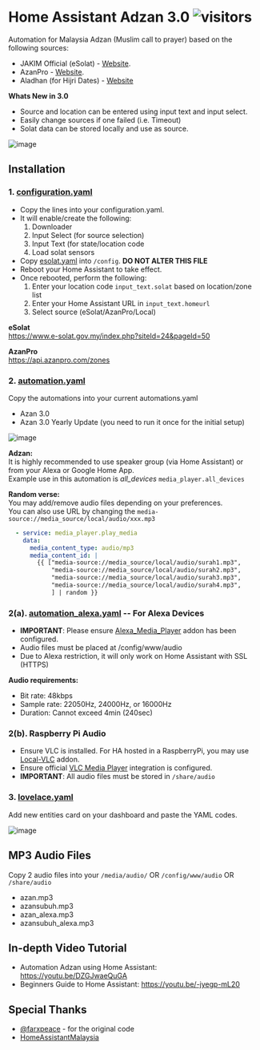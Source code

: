 # Home Assistant Adzan 3.0 ![visitors](https://visitor-badge.glitch.me/badge?page_id=zubir2k.homeassistantadzan.visitor-badge)
Automation for Malaysia Adzan (Muslim call to prayer) based on the following sources:
- JAKIM Official (eSolat) - [Website](https://www.e-solat.gov.my).
- AzanPro - [Website](https://api.azanpro.com).
- Aladhan (for Hijri Dates) - [Website](https://aladhan.com/islamic-calendar-api)

**Whats New in 3.0**
- Source and location can be entered using input text and input select.
- Easily change sources if one failed (i.e. Timeout)
- Solat data can be stored locally and use as source. 

![image](https://user-images.githubusercontent.com/1905339/141753194-579d9190-969f-4029-bf6c-92d7fdd65ab2.png)

## Installation
### 1. [configuration.yaml](configuration.yaml)
- Copy the lines into your configuration.yaml.
- It will enable/create the following:
  1. Downloader
  2. Input Select (for source selection)
  3. Input Text (for state/location code
  4. Load solat sensors
- Copy [esolat.yaml](esolat.yaml) into `/config`. **DO NOT ALTER THIS FILE**
- Reboot your Home Assistant to take effect.
- Once rebooted, perform the following:
  1. Enter your location code `input_text.solat` based on location/zone list
  2. Enter your Home Assistant URL in `input_text.homeurl`
  3. Select source (eSolat/AzanPro/Local)

**eSolat**\
https://www.e-solat.gov.my/index.php?siteId=24&pageId=50

**AzanPro**\
https://api.azanpro.com/zones

### 2. [automation.yaml](automation.yaml)
Copy the automations into your current automations.yaml
- Azan 3.0
- Azan 3.0 Yearly Update (you need to run it once for the initial setup)

![image](https://user-images.githubusercontent.com/1905339/141753839-1d9b3570-331e-4e3c-a487-572adc47e7cc.png)

**Adzan:**\
It is highly recommended to use speaker group (via Home Assistant) or from your Alexa or Google Home App.\
Example use in this automation is *all_devices* `media_player.all_devices` 

**Random verse:**\
You may add/remove audio files depending on your preferences.\
You can also use URL by changing the `media-source://media_source/local/audio/xxx.mp3`
```yaml
  - service: media_player.play_media
    data:
      media_content_type: audio/mp3
      media_content_id: |
        {{ ["media-source://media_source/local/audio/surah1.mp3",
            "media-source://media_source/local/audio/surah2.mp3",
            "media-source://media_source/local/audio/surah3.mp3",
            "media-source://media_source/local/audio/surah4.mp3",
            ] | random }}
```

### 2(a). [automation_alexa.yaml](automation_alexa.yaml) -- For Alexa Devices
- **IMPORTANT**: Please ensure [Alexa_Media_Player](https://github.com/custom-components/alexa_media_player) addon has been configured.
- Audio files must be placed at /config/www/audio
- Due to Alexa restriction, it will only work on Home Assistant with SSL (HTTPS)

**Audio requirements:**
- Bit rate: 48kbps
- Sample rate: 22050Hz, 24000Hz, or 16000Hz
- Duration: Cannot exceed 4min (240sec)

### 2(b). Raspberry Pi Audio
- Ensure VLC is installed. For HA hosted in a RaspberryPi, you may use [Local-VLC](https://github.com/rodripf/hassio-local-vlc) addon.
- Ensure official [VLC Media Player](https://www.home-assistant.io/integrations/vlc_telnet) integration is configured.
- **IMPORTANT**: All audio files must be stored in ``/share/audio``

### 3. [lovelace.yaml](lovelace.yaml)
Add new entities card on your dashboard and paste the YAML codes.

![image](https://user-images.githubusercontent.com/1905339/141753688-0944797d-cd20-430e-97a7-104ebc010a4f.png)

## MP3 Audio Files
Copy 2 audio files into your `/media/audio/` OR `/config/www/audio` OR `/share/audio`
- azan.mp3
- azansubuh.mp3
- azan_alexa.mp3
- azansubuh_alexa.mp3

## In-depth Video Tutorial
- Automation Adzan using Home Assistant: https://youtu.be/DZGJwaeQuGA
- Beginners Guide to Home Assistant: https://youtu.be/-jyegp-mL20 

## Special Thanks
- [@farxpeace](https://github.com/farxpeace) - for the original code
- [HomeAssistantMalaysia](https://www.facebook.com/groups/homeassistantmalaysia)
